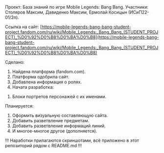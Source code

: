 Проект: База знаний по игре Mobile Legends: Bang Bang.
Участники: Столяров Максим, Давиденко Максим, Ермолай Косицын (ИСиП22-01/2п).

Ссылка на сайт: [https://mobile-legends-bang-bang-student-project.fandom.com/ru/wiki/Mobile_Legends:_Bang_Bang_(STUDENT_PROJECT)_%D0%92%D0%B8%D0%BA%D0%B8](https://mobile-legends-bang-bang-student-project.fandom.com/ru/wiki/Mobile_Legends:_Bang_Bang_(STUDENT_PROJECT)_%D0%92%D0%B8%D0%BA%D0%B8)

Сделано:
1. Найдена платформа (fandom.com).
2. Платформа одобрила сайт.
3. Добавлена информация о ролях.
4. Начата разработка:
1) Блоки портретов персонажей с их именами.

Планируется:
1. Оформить визуальную составляющую сайта.
2. Добавить разветвление предметам.
3. Добавить разветвление информаций линий.
4. И многое-многое другое (дополняется).

!!! Наработки прилагаются скриншотами, всё приложено в этот репозиторий рядом с README.md !!!
